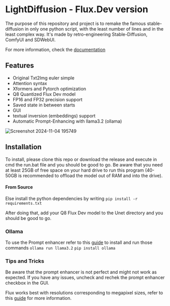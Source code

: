 # LightDiffusion - Flux.Dev version

The purpose of this repository and project is to remake the famous stable-diffusion in only one python script, with the
least number of lines and in the least complex way. It's made by retro-engineering Stable-Diffusion, ComfyUI and
SDWebUI.

For more information, check the [documentation](https://aatrick.github.io/LightDiffusion/Flux)

## Features

- Original Txt2Img euler simple
- Attention syntax
- Xformers and Pytorch optimization
- Q8 Quantized Flux Dev model
- FP16 and FP32 precision support
- Saved state in between starts
- GUI
- textual inversion (embeddings) support
- Automatic Prompt-Enhancing with llama3.2 (ollama)

![Screenshot 2024-11-04 195749](https://github.com/user-attachments/assets/34e48afb-126b-402b-b454-cfef8fcedcca)

## Installation

To install, please clone this repo or download the release and execute in cmd the run.bat file and you should be good to go. Be aware that you need at least 25GB of free space on your hard drive to run this program (40-50GB is recommended to offload the model out of RAM and into the drive).

#### From Source

Else install the python dependencies by writing `pip install -r requirements.txt`

After doing that, add your Q8 Flux Dev model to the Unet directory and you should be good to go.

### Ollama

To use the Prompt enhancer refer to this [guide](https://github.com/ollama/ollama?tab=readme-ov-file) to install and run those commands
`ollama run llama3.2`
`pip install ollama`

### Tips and Tricks

Be aware that the prompt enhancer is not perfect and might not work as expected. If you have any issues, uncheck and rechek the prompt enhancer checkbox in the GUI.

Flux works best with resolutions corresponding to megapixel sizes, refer to this [guide](https://www.reddit.com/r/StableDiffusion/comments/1enxdga/flux_recommended_resolutions_from_01_to_20/) for more information.
